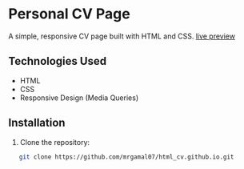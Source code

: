 # Personal CV Page

A simple, responsive CV page built with HTML and CSS.
[live preview](https://mrgamal07.github.io/html_cv.github.io/)
## Technologies Used
- HTML
- CSS
- Responsive Design (Media Queries)

## Installation
1. Clone the repository:
```bash
   git clone https://github.com/mrgamal07/html_cv.github.io.git
```
